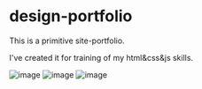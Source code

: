 # design-portfolio

This is a primitive site-portfolio.  

I've created it for training of my html&css&js skills.  

![image](https://github.com/gviktoriia/design-portfolio/assets/75883183/fb0f3bac-e5cd-4a48-94cd-b2a5f276ad81)
![image](https://github.com/gviktoriia/design-portfolio/assets/75883183/805c5098-efc7-4d36-a3c7-e71a14365043)
![image](https://github.com/gviktoriia/design-portfolio/assets/75883183/e2862a3d-35de-4e7c-a9ae-ea0b49e84261)

